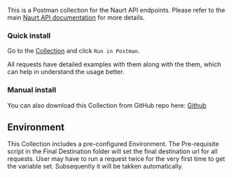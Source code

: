 This is a Postman collection for the Naurt API endpoints. Please refer to the main [Naurt API documentation](https://docs.naurt.com/) for more details.

### Quick install

Go to the [Collection](https://www.postman.com/team-naurt/workspace/naurt-apis/collection/36617726-d48519fc-966a-449a-8f2a-f7e0b02a8dc3) and click `Run in Postman`.

All requests have detailed examples with them along with the them, which can help in understand the usage better.

### Manual install

You can also download this Collection from GitHub repo here: [Github](https://github.com/Naurt-Ltd-Public/final-destination-examples)

## Environment

This Collection includes a pre-configured Environment. The Pre-requisite script in the Final Destination folder will set the final destination url for all requests. User may have to run a request twice for the very first time to get the variable set. Subsequently it will be takken automatically.